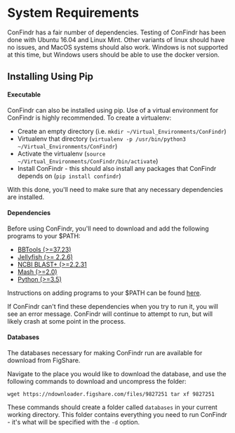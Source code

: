 # System Requirements

ConFindr has a fair number of dependencies.
Testing of ConFindr has been done with Ubuntu 16.04 and Linux Mint. Other variants of linux should have no issues,
and MacOS systems should also work. Windows is not supported at this time, but Windows users should be able to use the docker version.


## Installing Using Pip

#### Executable

ConFindr can also be installed using pip. Use of a virtual environment for ConFindr is highly recommended. To create a virtualenv:

- Create an empty directory (i.e. `mkdir ~/Virtual_Environments/ConFindr`)
- Virtualenv that directory (`virtualenv -p /usr/bin/python3 ~/Virtual_Environments/ConFindr`)
- Activate the virtualenv (`source ~/Virtual_Environments/ConFindr/bin/activate`)
- Install ConFindr - this should also install any packages that ConFindr depends on (`pip install confindr`)

With this done, you'll need to make sure that any necessary dependencies are installed.

#### Dependencies

Before using ConFindr, you'll need to download and add the following programs to your $PATH:

- [BBTools (>=37.23)](https://jgi.doe.gov/data-and-tools/bbtools/)
- [Jellyfish (>= 2.2.6)](https://github.com/gmarcais/Jellyfish/releases)
- [NCBI BLAST+ (>=2.2.31](https://blast.ncbi.nlm.nih.gov/Blast.cgi?CMD=Web&PAGE_TYPE=BlastDocs&DOC_TYPE=Download)
- [Mash (>=2.0)](https://github.com/marbl/Mash/releases)
- [Python (>=3.5)](https://www.python.org/downloads/)

Instructions on adding programs to your $PATH can be found [here](https://stackoverflow.com/questions/14637979/how-to-permanently-set-path-on-linux-unix).

If ConFindr can't find these dependencies when you try to run it, you will see an error message. ConFindr will continue to attempt to run, but will likely crash at some point in the process.


#### Databases

The databases necessary for making ConFindr run are available for download from FigShare.

Navigate to the place you would like to download the database, and use the following commands to download and uncompress the folder:

`wget https://ndownloader.figshare.com/files/9827251
tar xf 9827251`

These commands should create a folder called `databases` in your current working directory. This folder contains everything you need to run ConFindr - it's what will be specified with the `-d` option.
